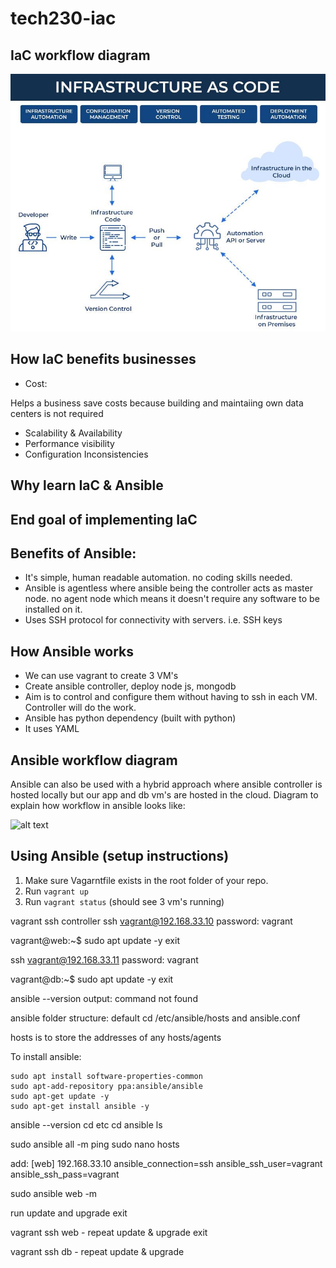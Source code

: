 # tech230-iac

## IaC workflow diagram

![alt text](./assets/2.jpg)

## How IaC benefits businesses

- Cost:

Helps a business save costs because building and maintaiing own data centers is not required

- Scalability & Availability
- Performance visibility
- Configuration Inconsistencies

## Why learn IaC & Ansible

## End goal of implementing IaC

## Benefits of Ansible:

- It's simple, human readable automation. no coding skills needed.
- Ansible is agentless where ansible being the controller acts as master node. no agent node which means it doesn't require any software to be installed on it.
- Uses SSH protocol for connectivity with servers. i.e. SSH keys

## How Ansible works

- We can use vagrant to create 3 VM's
- Create ansible controller, deploy node js, mongodb
- Aim is to control and configure them without having to ssh in each VM. Controller will do the work.
- Ansible has python dependency (built with python)
- It uses YAML

## Ansible workflow diagram

Ansible can also be used with a hybrid approach where ansible controller is hosted locally but our app and db vm's are hosted in the cloud. Diagram to explain how workflow in ansible looks like:

![alt text](./assets/ansible-diagram.png)

## Using Ansible (setup instructions)

1. Make sure Vagarntfile exists in the root folder of your repo.
2. Run `vagrant up`
3. Run `vagrant status` (should see 3 vm's running)

vagrant ssh controller
ssh vagrant@192.168.33.10
password: vagrant

vagrant@web:~$
sudo apt update -y
exit

ssh vagrant@192.168.33.11
password: vagrant

vagrant@db:~$
sudo apt update -y
exit

ansible --version
output: command not found

ansible folder structure: default
cd /etc/ansible/hosts and ansible.conf

hosts is to store the addresses of any hosts/agents

To install ansible:

```
sudo apt install software-properties-common
sudo apt-add-repository ppa:ansible/ansible
sudo apt-get update -y
sudo apt-get install ansible -y
```

ansible --version
cd etc
cd ansible
ls

sudo ansible all -m ping
sudo nano hosts

add:
[web]
192.168.33.10 ansible_connection=ssh ansible_ssh_user=vagrant ansible_ssh_pass=vagrant

sudo ansible web -m

run update and upgrade
exit

vagrant ssh web - repeat update & upgrade
exit

vagrant ssh db - repeat update & upgrade
